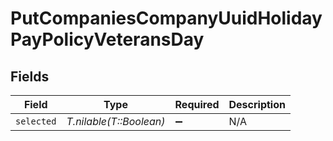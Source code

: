# PutCompaniesCompanyUuidHolidayPayPolicyVeteransDay


## Fields

| Field                   | Type                    | Required                | Description             |
| ----------------------- | ----------------------- | ----------------------- | ----------------------- |
| `selected`              | *T.nilable(T::Boolean)* | :heavy_minus_sign:      | N/A                     |